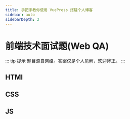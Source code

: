 ```yaml
---
title: 手把手教你使用 VuePress 搭建个人博客
sidebar: auto
sidebarDepth: 2
---
```


# 前端技术面试题(Web QA)

::: tip 提示
题目源自网络。答案仅是个人见解，欢迎斧正。
:::




## HTMl



## CSS



## JS



